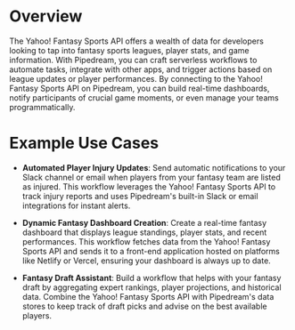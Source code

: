# Overview

The Yahoo! Fantasy Sports API offers a wealth of data for developers looking to tap into fantasy sports leagues, player stats, and game information. With Pipedream, you can craft serverless workflows to automate tasks, integrate with other apps, and trigger actions based on league updates or player performances. By connecting to the Yahoo! Fantasy Sports API on Pipedream, you can build real-time dashboards, notify participants of crucial game moments, or even manage your teams programmatically.

# Example Use Cases

- **Automated Player Injury Updates**: Send automatic notifications to your Slack channel or email when players from your fantasy team are listed as injured. This workflow leverages the Yahoo! Fantasy Sports API to track injury reports and uses Pipedream's built-in Slack or email integrations for instant alerts.

- **Dynamic Fantasy Dashboard Creation**: Create a real-time fantasy dashboard that displays league standings, player stats, and recent performances. This workflow fetches data from the Yahoo! Fantasy Sports API and sends it to a front-end application hosted on platforms like Netlify or Vercel, ensuring your dashboard is always up to date.

- **Fantasy Draft Assistant**: Build a workflow that helps with your fantasy draft by aggregating expert rankings, player projections, and historical data. Combine the Yahoo! Fantasy Sports API with Pipedream's data stores to keep track of draft picks and advise on the best available players.
